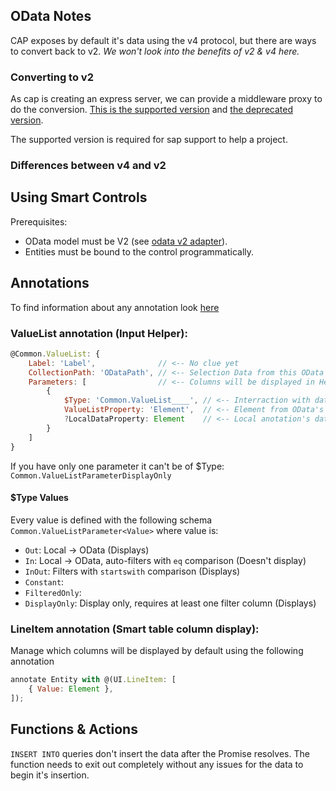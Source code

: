 ## OData Notes
CAP exposes by default it's data using the v4 protocol, but there are ways to convert back to v2.
*We won't look into the benefits of v2 & v4 here.*
### Converting to v2
As cap is creating an express server, we can provide a middleware proxy to do the conversion.
[This is the supported version](https://www.npmjs.com/package/@cap-js-community/odata-v2-adapter#cap-js-communityodata-v2-adapter-cov2ap) and [the deprecated version](https://www.npmjs.com/package/@sap/cds-odata-v2-adapter-proxy).

The supported version is required for sap support to help a project.
### Differences between v4 and v2

## Using Smart Controls
Prerequisites:
- OData model must be V2 (see [odata v2 adapter](https://github.com/cap-js-community/odata-v2-adapter)).
- Entities must be bound to the control programmatically.
## Annotations
To find information about any annotation look [here](https://cap.cloud.sap/docs/advanced/odata#vocabularies)
### ValueList annotation (Input Helper):
```js
@Common.ValueList: {
	Label: 'Label',              // <-- No clue yet
	CollectionPath: 'ODataPath', // <-- Selection Data from this OData Entity
	Parameters: [                // <-- Columns will be displayed in Helper
		{
			$Type: 'Common.ValueList____', // <-- Interraction with data
			ValueListProperty: 'Element',  // <-- Element from OData's CollectionPath
			?LocalDataProperty: Element    // <-- Local anotation's data filtered
		}
	]
}
```
If you have only one parameter it can't be of $Type: `Common.ValueListParameterDisplayOnly`

#### $Type Values
Every value is defined with the following schema `Common.ValueListParameter<Value>` where value is:
- `Out`: Local -> OData (Displays)
- `In`: Local -> OData, auto-filters with `eq` comparison (Doesn't display)
- `InOut`: Filters with `startswith` comparison (Displays)
- `Constant`: 
- `FilteredOnly`:
- `DisplayOnly`: Display only, requires at least one filter column (Displays)

### LineItem annotation (Smart table column display):
Manage which columns will be displayed by default using the following annotation
```js
annotate Entity with @(UI.LineItem: [
    { Value: Element },
]);
```

## Functions & Actions

`INSERT INTO` queries don't insert the data after the Promise resolves. The function needs to exit out completely without any issues for the data to begin it's insertion.